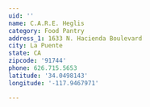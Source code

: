 ```yaml
---
uid: ''
name: C.A.R.E. Heglis
category: Food Pantry
address_1: 1633 N. Hacienda Boulevard
city: La Puente
state: CA
zipcode: '91744'
phone: 626.715.5653
latitude: '34.0498143'
longitude: '-117.9467971'

---
```

